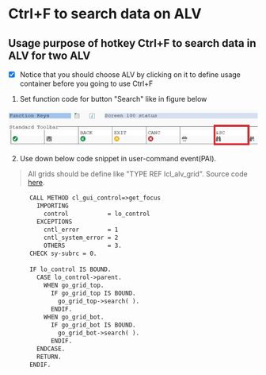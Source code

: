 # Ctrl+F to search data on ALV
## Usage purpose of hotkey Ctrl+F to search data in ALV for two ALV

- [x] Notice that you should choose ALV by clicking on it to define usage container before you going to use Ctrl+F 

1. Set function code for button "Search" like in figure below 

![alt text](https://github.com/Sgudkov/ALV_SEARCH_CTRL_F/blob/main/GUI_STATUS.jpg)


2. Use down below code snippet in user-command event(PAI). 

> All grids should be define like "TYPE REF lcl_alv_grid". 
> Source code [here](https://github.com/Sgudkov/ALV_SEARCH_CTRL_F/blob/main/Search.abap).

```abap  
      CALL METHOD cl_gui_control=>get_focus
        IMPORTING
          control           = lo_control
        EXCEPTIONS
          cntl_error        = 1
          cntl_system_error = 2
          OTHERS            = 3.
      CHECK sy-subrc = 0.

      IF lo_control IS BOUND.
        CASE lo_control->parent.
          WHEN go_grid_top.
            IF go_grid_top IS BOUND.
              go_grid_top->search( ).
            ENDIF.
          WHEN go_grid_bot.
            IF go_grid_bot IS BOUND.
              go_grid_bot->search( ).
            ENDIF.
        ENDCASE.
        RETURN.
      ENDIF.
```  